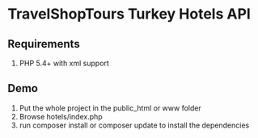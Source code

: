 # TravelShopTours Turkey Hotels API

## Requirements
1. PHP 5.4+ with xml support

## Demo
1. Put the whole project in the public_html or www folder
2. Browse hotels/index.php
3. run composer install or composer update to install the dependencies
